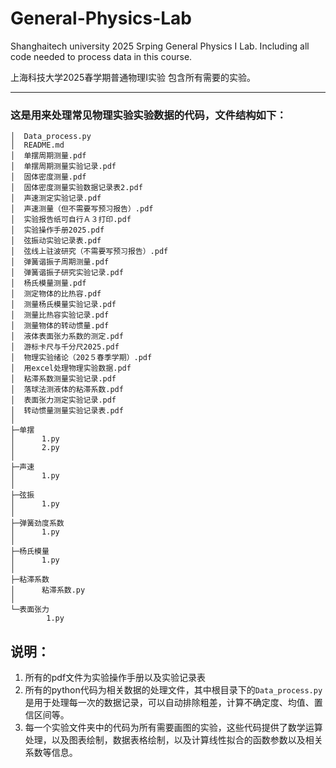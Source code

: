 # General-Physics-Lab
Shanghaitech university 2025 Srping General Physics I Lab. Including all code needed to process data in this course.

上海科技大学2025春学期普通物理I实验 包含所有需要的实验。

---



### 这是用来处理常见物理实验实验数据的代码，文件结构如下：

```
│  Data_process.py
│  README.md
│  单摆周期测量.pdf
│  单摆周期测量实验记录.pdf
│  固体密度测量.pdf
│  固体密度测量实验数据记录表2.pdf
│  声速测定实验记录.pdf
│  声速测量（但不需要写预习报告）.pdf
│  实验报告纸可自行Ａ３打印.pdf
│  实验操作手册2025.pdf
│  弦振动实验记录表.pdf
│  弦线上驻波研究（不需要写预习报告）.pdf
│  弹簧谐振子周期测量.pdf
│  弹簧谐振子研究实验记录.pdf
│  杨氏模量测量.pdf
│  测定物体的比热容.pdf
│  测量杨氏模量实验记录.pdf
│  测量比热容实验记录.pdf
│  测量物体的转动惯量.pdf
│  液体表面张力系数的测定.pdf
│  游标卡尺与千分尺2025.pdf
│  物理实验绪论（202５春季学期）.pdf
│  用excel处理物理实验数据.pdf
│  粘滞系数测量实验记录.pdf
│  落球法测液体的粘滞系数.pdf
│  表面张力测定实验记录.pdf
│  转动惯量测量实验记录表.pdf
│
├─单摆
│      1.py
│      2.py
│
├─声速
│      1.py
│
├─弦振
│      1.py
│
├─弹簧劲度系数
│      1.py
│
├─杨氏模量
│      1.py
│
├─粘滞系数
│      粘滞系数.py
│
└─表面张力
        1.py

```

## 说明：

1. 所有的pdf文件为实验操作手册以及实验记录表
2. 所有的python代码为相关数据的处理文件，其中根目录下的`Data_process.py` 是用于处理每一次的数据记录，可以自动排除粗差，计算不确定度、均值、置信区间等。
3. 每一个实验文件夹中的代码为所有需要画图的实验，这些代码提供了数学运算处理，以及图表绘制，数据表格绘制，以及计算线性拟合的函数参数以及相关系数等信息。
